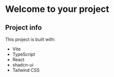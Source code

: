 # Welcome to your project

## Project info

This project is built with:

- Vite
- TypeScript
- React
- shadcn-ui
- Tailwind CSS